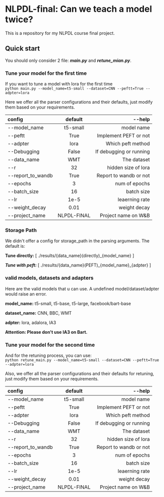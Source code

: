 # NLPDL-final: Can we teach a model twice?
This is a repository for my NLPDL course final project.



<you might add a picture here>

## Quick start
You should only consider 2 file: ***main.py*** and ***retune_mian.py***.


### Tune your model for the first time
If you want to tune a model with lora for the first time \
``python main.py --model_name=t5-small --dataset=CNN --peftt=True --adpter=lora ``




Here we offer all the parser configurations and their defaults, just modify them based on your requirements.

| config | default | --help |
|:------|:-------:|------:|
| --model_name | t5-small | model name |
| --peftt | True | Implement PEFT or not |
| --adpter | lora | Which peft method |
| --Debugging | False | If debugging or running |
| --data_name | WMT | The dataset |
| --r | 32 | hidden size of lora |
| --report_to_wandb | True | Report to wandb or not |
| --epochs | 3 | num of epochs |
| --batch_size | 16 | batch size |
| --lr | 1e-5 | leaerning rate |
| --weight_decay | 0.01 | weight decay |
| --project_name | NLPDL-FINAL | Project name on W&B |

### Storage Path
We didn't offer a config for storage_path in the parsing arguments. The default is:


**Tune directly:** [  ./results/{data_name}(directly)\_{model_name}  ]


***Tune with peft:*** [  ./results/{data_name}(PEFT)\_{model_name}\_{adpter}  ]


### valid models, datasets and adapters
Here are the valid models that u can use. A undefined model/dataset/adpter would raise an error.

**model\_name:** t5-small, t5-base, t5-large, facebook/bart-base

**dataset\_name:** CNN, BBC, WMT 

**adpter:** lora, adalora, IA3

**Attention: Please don't use IA3 on Bart.**




### Tune your model for the second time

And for the retuning process, you can use:\
``python retune_main.py --model_name=t5-small --dataset=CNN --peftt=True --adpter=lora ``

Also, we offer all the parser configurations and their defaults for retuning, just modify them based on your requirements.

| config | default | --help |
|:------|:-------:|------:|
| --model_name | t5-small | model name |
| --peftt | True | Implement PEFT or not |
| --adpter | lora | Which peft method |
| --Debugging | False | If debugging or running |
| --data_name | WMT | The dataset |
| --r | 32 | hidden size of lora |
| --report_to_wandb | True | Report to wandb or not |
| --epochs | 3 | num of epochs |
| --batch_size | 16 | batch size |
| --lr | 1e-5 | leaerning rate |
| --weight_decay | 0.01 | weight decay |
| --project_name | NLPDL-FINAL | Project name on W&B |

